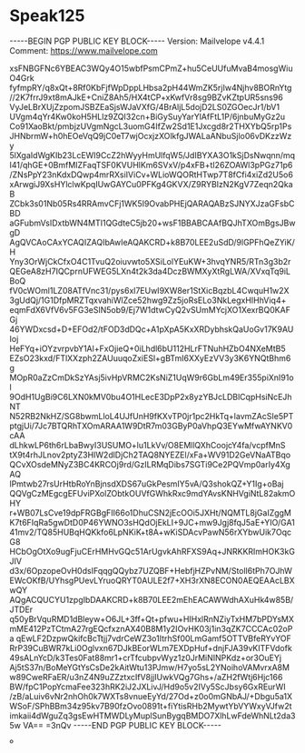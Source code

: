 # Speak125

-----BEGIN PGP PUBLIC KEY BLOCK-----
Version: Mailvelope v4.4.1
Comment: https://www.mailvelope.com

xsFNBGFNc6YBEAC3WQy4O15wbfPsmCPmZ+hu5CeUUfuMvaB4mosgWiuO4Grk
fyfmpRY/q8xQt+8Rf0KbFjfWpDppLHbsa2pH44WmZK5rjIw4Njhv8BORnYtg
//2K7frrJ9xt8mAJkE+CniZ8Ah5/HX4tCP+xKwfVr8sg9BZvKZtpUR5sns96
VyJeLBrXUjZzpomJSBZEaSjsWJaVXfG/4BrAljL5dojD2LS0ZGOecJr1/bV1
UVgm4qYr4Kw0koH5HLlz9ZQI32cn+BiGySuyYarYlAfFtL1P/6jnbuMyGz2u
Co91XaoBkt/pmbjzUVgmNgcL3uomG4IfZw2Sd1E1Jxcgd8r2THXYbQ5rp1Ps
JHNbrmW+h0hEOeVqQ9jC0eT7wjOcxjzXOlkfgJWALaANbuSjlo06vDKzzWzy
5lXgaIdWgKIb23LcEWI9CcZ2hWyyHmUlfqW5/JdIBYXA3O1kSjDsNwqnn/mq
I41/qhGE+0BmfMIZFaqTSF0KVUHlKm6SVxV/p4xFB+tI26ZOAWl3pPGz71p6
/ZNsPpY23nKdxDQwp4mrRXsiIViCv+WLioWQORtHTwp7T8fCfi4xiZd2U5o6
xArwgiJ9XsHYlclwKpqIUwGAYCu0PFKg4GKVX/Z9RYBIzN2KgV7Zeqn2QkaB
ZCbk3s01Nb05Rs4RRAmvCFj1WK5I9OvabPHEjQARAQABzSJNYXJzaGFsbCBD
aGFubmVsIDxtbWN4MTI1QGdteC5jb20+wsF1BBABCAAfBQJhTXOmBgsJBwgD
AgQVCAoCAxYCAQIZAQIbAwIeAQAKCRD+k8B70LEE2uSdD/9lGPFhQeZYiK/H
Yny3OrWjCkCfxO4C1TvuQ2oiuvwto5XSiLolYEuKW+3hvqYNR5/RTn3g3b2r
QEGeA8zH7IQCprnUFWEG5LXn4t2k3da4DczBWMXyXtRgLWA/XVxqTq9iLBoQ
fV0cWOml1LZ08ATfVnc31/pys6xl7EUwI9XW8er1StXicBqzbL4CwquH1w2X
3gUdQj/1G1DfpMRZTqxvahiWlZce52hwg9Zz5joRsELo3NkLegxHIHhViq4+
eqmFdX6VfV6v5FG3eSlN5ob9/Ej7W1dtwCyQ2vSUmMYcjXO1XexrBQ0KAFGj
46YWDxcsd+D+EFOd2/tFOD3dDQc+A1pXpA5KxXRDybhskQaUoGv17K9AUIoj
HeFYq+iOYzvrpvbY1Al+FxOjieQ+0iLhdl6bU112HLrFTNuhHZbO4NXeMtB5
EZsO23kxd/FTlXXzph2ZAUuuqoZxiESl+gBTmI6XXyEzVV3y3K6YNQtBhm6g
MOpR0aZzCmDkSzYAsj5ivHpVRMC2KsNiZ1UqW9r6GbLm49Er355piXnI91ol
9OdH1UgBi9C6LXN0kMV0bu4O1HLecE3DpP2x8yzYBJcLDBlCqpHsiNcEJhNT
N52RB2NkHZ/SG8bwmLloL4UJfUnH9fKXvTP0jr1pc2HkTq+lavmZAcSIe5PT
ptgjUi/7Jc7BTQRhTXOmARAA1W9DtR7m03GByP0aVhpQ3EYwMfwAYNKV0cAA
dLhkwLP6th6rLbaBwyI3USUMO+lu1LkVv/O8EMllQXhCoojcY4fa/vcpfMnS
tX9t4rhJLnov2ptyZ3HIW2dlDjCh2TAQ8NYEZEl/xFa+WV91D2GeVNaATBqo
QCvXOsdeMNyZ3BC4KRCOj9rd/GzILRMqDibs7SGTi9Ce2PQVmp0arIy4XgAQ
lPmtwb27rsUrHtbRoYnBjnsdXDS67uGkPesmIY5vA/Q3shokQZ+Y1Ig+oBaj
QQVgCzMEgcgEFUviPXolZObtkOUVfGWhkRxc9mdYAvsKNHVgiNtL82akmOHY
r+WB07LsCve19dpFRGBgFII66o1DhuCSN2jEcOOi5JXHt/NQMTL8jGaIZggM
K7t6FIqRa5gwDtD0P46YWNO3sHQdOjEkLI+9JC+mw9Jgj8fqJ5aE+YIO/GA1
41mv2/TQ85HUBqHQKkfo6LpNKiK+t8A+wKiSDAcvPawN56rXYbwUik7OqcG8
HCbOgOtXo9ugFjuCErHMHvGQc51ArUgvkAhRFXS9Aq+JNRKKRImHOK3kGJIV
d3x/6OpzopeOvH0dsIFqqgQQybz7UZQBF+HebfjHZPvNM/Stoll6tPh7OJhW
EWcOKfB/UYhsgPUevLYruoQRYT0AULE2f7+XH3rXN8ECON0AEQEAAcLBXwQY
AQgACQUCYU1zpgIbDAAKCRD+k8B70LEE2mEhEACAWWdhAXuHk4w85B/JTDEr
q50yBrVquRMD1dBleyw+O6JL+3ff+Qt+pfwu+HIHxlRnNZiyTxHM7bPDYsMX
mME412PzTCtmA27rgEQcfxznAX40B8M1y2IOvHK03j1in3qZK7CCCAc02oPa
qEwLF2DzpwQkifcBcTtjj7vdrCeWZ3o1ItrhSf00LmGamf5OTTVBfeRYvYOF
RrP39CuBWR7kLi0Oglvxn67DJkBEorWLm7EXDpHuf+dnjFJA39vKITFVdofk
49sALnYcD/k3Tes0Fat88mr1+crTfcubpvWyz1z0JrMiNINPKdz+or3OuEYj
Aj5tS37n/BoMeYGtYsCsDe2kAitWtu13PJmw/H7yo5sL2YNoihoVAMvrxA8M
w89CweRFaER/u3nZ4N9uZZztxcIfV8jjIUwkVQg7Ghs+/aZH2fWtj6Hjc166
BW/fpC1PopYcmaFee323hRK2iJ2JXLivJ/Hd9o5v2IVy5ScJbsy6GxREurWI
/zB/aLuiv6vNr2nhOh0k7WXTs8vnueEyYd/27Od+z0o0mGNbAJ/+Dbgu5a1X
WSoF/SPhBBm34z95kv7B90fzOvo0891t+fiYtisRHb2MywtYbVYWxyVJfw2t
imkaii4dWguZq3gsEwHTMWDLyMuplSunBygqBMDO7XlhLwFdeWhNLt2da35w
VA==
=3nQv
-----END PGP PUBLIC KEY BLOCK-----



º
